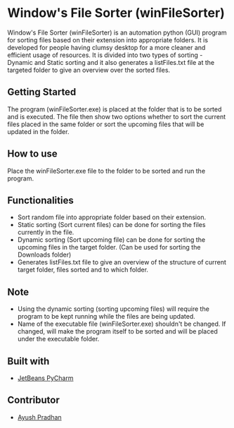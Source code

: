 # Window's File Sorter (winFileSorter)
Window's File Sorter (winFileSorter) is an automation python (GUI) program for sorting files based on their extension into appropriate folders. It is developed for people having clumsy desktop for a more cleaner and efficient usage of resources. It is divided into two types of sorting - Dynamic and Static sorting and it also generates a listFiles.txt file at the targeted folder to give an overview over the sorted files.
## Getting Started
The program (winFileSorter.exe) is placed at the folder that is to be sorted and is executed. The file then show two options whether to sort the current files placed in the same folder or sort the upcoming files that will be updated in the folder.
## How to use
Place the winFileSorter.exe file to the folder to be sorted and run the program.
## Functionalities
- Sort random file into appropriate folder based on their extension.
- Static sorting (Sort current files) can be done for sorting the files currently in the file.
- Dynamic sorting (Sort upcoming file) can be done for sorting the upcoming files in the target folder. (Can be used for sorting the Downloads folder)
- Generates listFiles.txt file to give an overview of the structure of current target folder, files sorted and to which folder.
## Note
- Using the dynamic sorting (sorting upcoming files) will require the program to be kept running while the files are being updated.
- Name of the executable file (winFileSorter.exe) shouldn't be changed. If changed, will make the program itself to be sorted and will be placed under the executable folder. 
## Built with 
- [JetBeans PyCharm](https://www.jetbrains.com/pycharm/)
## Contributor
- [Ayush Pradhan](https://www.linkedin.com/in/ayush-pradhan-a8bb46195/)
